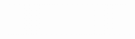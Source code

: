 <div><img src="assets/bg.svg" /></div>

<svg xmlns="http://www.w3.org/2000/svg" viewBox="0 0 500 500" width="100%">
	<image href="https://github-readme-stats.vercel.app/api/top-langs/?username=slapxxi&hide=java,html,tex&title_color=ffffff&text_color=c9cacc&icon_color=2bbc8a&bg_color=1d1f21&langs_count=3" />
</svg>
